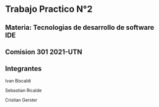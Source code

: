 # Trabajo Practico N°2

## Materia: Tecnologias de desarrollo de software IDE

## Comision 301 2021-UTN

## Integrantes

Ivan Biscaldi

Sebastian Ricalde

Cristian Gerster



